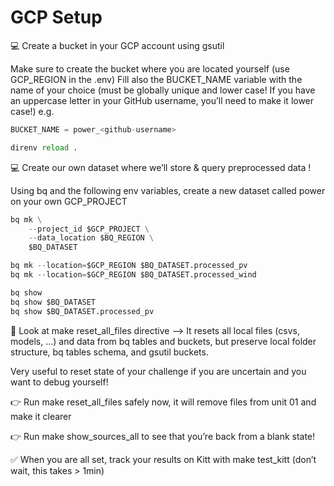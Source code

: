 # GCP Setup

💻 Create a bucket in your GCP account using gsutil

Make sure to create the bucket where you are located yourself (use GCP_REGION in the .env)
Fill also the BUCKET_NAME variable with the name of your choice (must be globally unique and lower case! If you have an uppercase letter in your GitHub username, you’ll need to make it lower case!)
e.g.
``` python
BUCKET_NAME = power_<github-username>
```
``` python
direnv reload .
```

💻 Create our own dataset where we’ll store & query preprocessed data !

Using bq and the following env variables, create a new dataset called power on your own GCP_PROJECT

``` python
bq mk \
    --project_id $GCP_PROJECT \
    --data_location $BQ_REGION \
    $BQ_DATASET
```
``` python
bq mk --location=$GCP_REGION $BQ_DATASET.processed_pv
bq mk --location=$GCP_REGION $BQ_DATASET.processed_wind
```
```  python
bq show
bq show $BQ_DATASET
bq show $BQ_DATASET.processed_pv
```

🎁 Look at make reset_all_files directive –> It resets all local files (csvs, models, …) and data from bq tables and buckets, but preserve local folder structure, bq tables schema, and gsutil buckets.

Very useful to reset state of your challenge if you are uncertain and you want to debug yourself!

👉 Run make reset_all_files safely now, it will remove files from unit 01 and make it clearer

👉 Run make show_sources_all to see that you’re back from a blank state!

✅ When you are all set, track your results on Kitt with make test_kitt (don’t wait, this takes > 1min)
